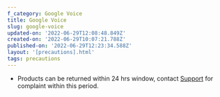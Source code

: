 ```yaml
---
f_category: Google Voice
title: Google Voice
slug: google-voice
updated-on: '2022-06-29T12:08:48.849Z'
created-on: '2022-06-29T10:07:21.788Z'
published-on: '2022-06-29T12:23:34.588Z'
layout: '[precautions].html'
tags: precautions
---
```


*   Products can be returned within 24 hrs window, contact [Support](mailto:Support@googlevoicebanti.com) for complaint within this period.

